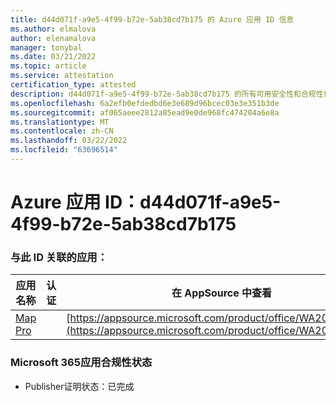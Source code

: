 ```yaml
---
title: d44d071f-a9e5-4f99-b72e-5ab38cd7b175 的 Azure 应用 ID 信息
ms.author: elmalova
author: elenamalova
manager: tonybal
ms.date: 03/21/2022
ms.topic: article
ms.service: attestation
certification_type: attested
description: d44d071f-a9e5-4f99-b72e-5ab38cd7b175 的所有可用安全性和合规性信息。
ms.openlocfilehash: 6a2efb0efdedbd6e3e689d96bcec03e3e351b3de
ms.sourcegitcommit: af065aeee2812a85ead9e0de968fc474204a6e8a
ms.translationtype: MT
ms.contentlocale: zh-CN
ms.lasthandoff: 03/22/2022
ms.locfileid: "63696514"
---
```

# <a name="azure-app-id-d44d071f-a9e5-4f99-b72e-5ab38cd7b175"></a>Azure 应用 ID：d44d071f-a9e5-4f99-b72e-5ab38cd7b175


### <a name="apps-associated-with-this-id"></a>与此 ID 关联的应用：
| **应用名称** | **认证** | **在 AppSource 中查看** |
|--------------|---------------|-----------------------|
| [Map Pro](../forward/WA200003434.md) |  | [https://appsource.microsoft.com/product/office/WA200003434](https://appsource.microsoft.com/product/office/WA200003434) |

### <a name="microsoft-365-app-compliance-status"></a>Microsoft 365应用合规性状态
- Publisher证明状态：已完成
